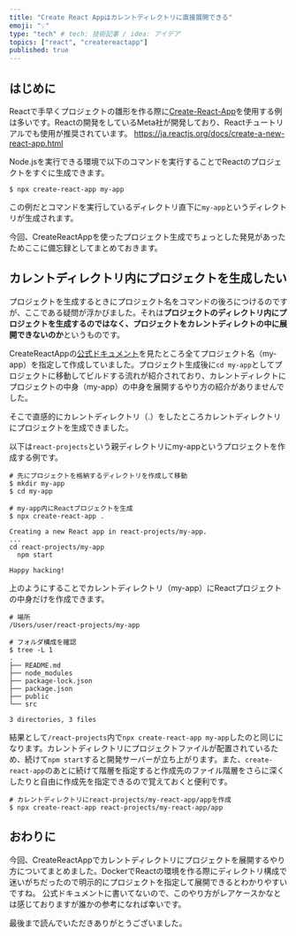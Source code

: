 ```yaml
---
title: "Create React Appはカレントディレクトリに直接展開できる"
emoji: "💡"
type: "tech" # tech: 技術記事 / idea: アイデア
topics: ["react", "createreactapp"]
published: true
---
```


## はじめに

Reactで手早くプロジェクトの雛形を作る際に[Create-React-App](https://create-react-app.dev)を使用する例は多いです。Reactの開発をしているMeta社が開発しており、Reactチュートリアルでも使用が推奨されています。
https://ja.reactjs.org/docs/create-a-new-react-app.html

Node.jsを実行できる環境で以下のコマンドを実行することでReactのプロジェクトをすぐに生成できます。

```shell
$ npx create-react-app my-app
```

この例だとコマンドを実行しているディレクトリ直下に`my-app`というディレクトリが生成されます。

今回、CreateReactAppを使ったプロジェクト生成でちょっとした発見があったためここに備忘録としてまとめておきます。

## カレントディレクトリ内にプロジェクトを生成したい

プロジェクトを生成するときにプロジェクト名をコマンドの後ろにつけるのですが、ここである疑問が浮かびました。それは**プロジェクトのディレクトリ内にプロジェクトを生成するのではなく、プロジェクトをカレントディレクトの中に展開できないのか**というものです。

CreateReactAppの[公式ドキュメント](https://create-react-app.dev/docs/getting-started)を見たところ全てプロジェクト名（my-app）を指定して作成していました。プロジェクト生成後に`cd my-app`としてプロジェクトに移動してビルドする流れが紹介されており、カレントディレクトにプロジェクトの中身（my-app）の中身を展開するやり方の紹介がありませんでした。

そこで直感的にカレントディレクトリ（.）をしたところカレントディレクトリにプロジェクトを生成できました。

以下は`react-projects`という親ディレクトリにmy-appというプロジェクトを作成する例です。

```shell
# 先にプロジェクトを格納するディレクトリを作成して移動
$ mkdir my-app
$ cd my-app

# my-app内にReactプロジェクトを生成
$ npx create-react-app .

Creating a new React app in react-projects/my-app.
...
cd react-projects/my-app
  npm start

Happy hacking!
```

上のようにすることでカレントディレクトリ（my-app）にReactプロジェクトの中身だけを作成できます。

```shell
# 場所
/Users/user/react-projects/my-app

# フォルダ構成を確認
$ tree -L 1
.
├── README.md
├── node_modules
├── package-lock.json
├── package.json
├── public
└── src

3 directories, 3 files
```

結果として`/react-projects`内で`npx create-react-app my-app`したのと同じになります。カレントディレクトリにプロジェクトファイルが配置されているため、続けて`npm start`すると開発サーバーが立ち上がります。また、`create-react-app`のあとに続けて階層を指定すると作成先のファイル階層をさらに深くしたりと自由に作成先を指定できるので覚えておくと便利です。

```shell
# カレントディレクトリにreact-projects/my-react-app/appを作成
$ npx create-react-app react-projects/my-react-app/app
```

## おわりに

今回、CreateReactAppでカレントディレクトリにプロジェクトを展開するやり方についてまとめました。DockerでReactの環境を作る際にディレクトリ構成で迷いがちだったので明示的にプロジェクトを指定して展開できるとわかりやすいですね。
公式ドキュメントに書いてないので、このやり方がレアケースかなとは感じておりますが誰かの参考になれば幸いです。

最後まで読んでいただきありがとうございました。
